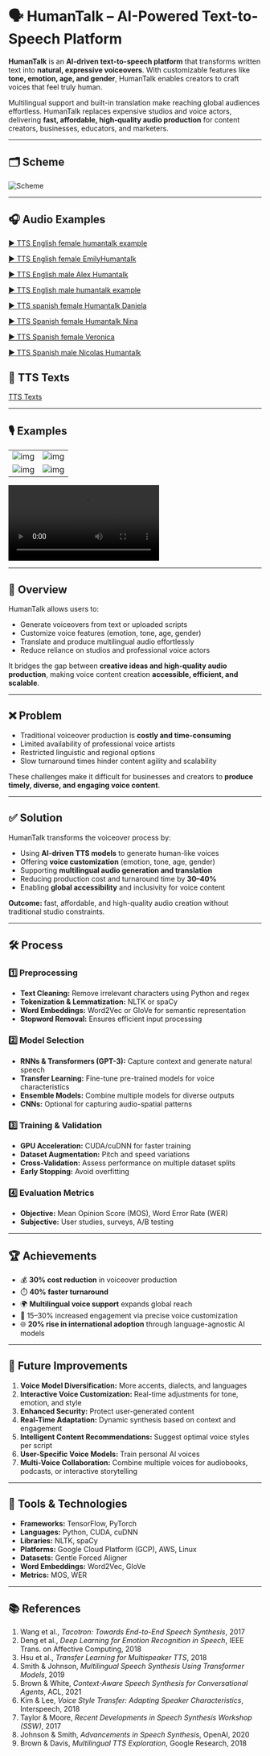 # 🗣️ HumanTalk – AI-Powered Text-to-Speech Platform

**HumanTalk** is an **AI-driven text-to-speech platform** that transforms written text into **natural, expressive voiceovers**. With customizable features like **tone, emotion, age, and gender**, HumanTalk enables creators to craft voices that feel truly human.

Multilingual support and built-in translation make reaching global audiences effortless. HumanTalk replaces expensive studios and voice actors, delivering **fast, affordable, high-quality audio production** for content creators, businesses, educators, and marketers.

---

## 🗂️ Scheme

<img src="./img/img-1.png" alt="Scheme" /> 

---
## 🎧 Audio Examples

[▶️ TTS English female  humantalk example](https://raw.githubusercontent.com/AmurKhoyetsyan/human-talk-tts-ai-driven-multilanguage-text-to-speech-with-custom-voice-options/master/audio/1.mp3)

[▶️ TTS English female EmilyHumantalk](https://raw.githubusercontent.com/AmurKhoyetsyan/human-talk-tts-ai-driven-multilanguage-text-to-speech-with-custom-voice-options/master/audio/2.mp3)

[▶️ TTS English male Alex Humantalk](https://raw.githubusercontent.com/AmurKhoyetsyan/human-talk-tts-ai-driven-multilanguage-text-to-speech-with-custom-voice-options/master/audio/3.mp3)

[▶️ TTS English male humantalk example](https://raw.githubusercontent.com/AmurKhoyetsyan/human-talk-tts-ai-driven-multilanguage-text-to-speech-with-custom-voice-options/master/audio/4.mp3)

[▶️ TTS spanish female Humantalk Daniela](https://raw.githubusercontent.com/AmurKhoyetsyan/human-talk-tts-ai-driven-multilanguage-text-to-speech-with-custom-voice-options/master/audio/5.mp3)

[▶️ TTS Spanish female Humantalk Nina](https://raw.githubusercontent.com/AmurKhoyetsyan/human-talk-tts-ai-driven-multilanguage-text-to-speech-with-custom-voice-options/master/audio/6.mp3)

[▶️ TTS Spanish female Veronica](https://raw.githubusercontent.com/AmurKhoyetsyan/human-talk-tts-ai-driven-multilanguage-text-to-speech-with-custom-voice-options/master/audio/7.mp3)

[▶️ TTS Spanish male Nicolas Humantalk](https://raw.githubusercontent.com/AmurKhoyetsyan/human-talk-tts-ai-driven-multilanguage-text-to-speech-with-custom-voice-options/master/audio/8.mp3)

## 📖 TTS Texts

[TTS Texts](./Texts/Texts.md)

---

## 🎙️ Examples

<table>
    <tbody>
        <tr>
            <td>
                <img src="./img/img-2.png" alt="img" />
            </td>
            <td>
                <img src="./img/img-3.png" alt="img" />
            </td>
        </tr>
        <tr>
            <td>
                <img src="./img/img-4.png" alt="img" />
            </td>
            <td>
                <img src="./img/img-5.png" alt="img" />
            </td>
        </tr>
    </tbody>
</table>

<video src="https://github.com/user-attachments/assets/fadb23a2-5f1f-47ad-846e-e4b282250fec" controls preload>
    Your browser does not support the video tag.
</video>

---

## 🔹 Overview
HumanTalk allows users to:
- Generate voiceovers from text or uploaded scripts
- Customize voice features (emotion, tone, age, gender)
- Translate and produce multilingual audio effortlessly
- Reduce reliance on studios and professional voice actors

It bridges the gap between **creative ideas and high-quality audio production**, making voice content creation **accessible, efficient, and scalable**.

---

## ❌ Problem
- Traditional voiceover production is **costly and time-consuming**
- Limited availability of professional voice artists
- Restricted linguistic and regional options
- Slow turnaround times hinder content agility and scalability

These challenges make it difficult for businesses and creators to **produce timely, diverse, and engaging voice content**.

---

## ✅ Solution
HumanTalk transforms the voiceover process by:
- Using **AI-driven TTS models** to generate human-like voices
- Offering **voice customization** (emotion, tone, age, gender)
- Supporting **multilingual audio generation and translation**
- Reducing production cost and turnaround time by **30–40%**
- Enabling **global accessibility** and inclusivity for voice content

**Outcome:** fast, affordable, and high-quality audio creation without traditional studio constraints.

---

## 🛠️ Process

### 1️⃣ Preprocessing
- **Text Cleaning:** Remove irrelevant characters using Python and regex
- **Tokenization & Lemmatization:** NLTK or spaCy
- **Word Embeddings:** Word2Vec or GloVe for semantic representation
- **Stopword Removal:** Ensures efficient input processing

### 2️⃣ Model Selection
- **RNNs & Transformers (GPT-3):** Capture context and generate natural speech
- **Transfer Learning:** Fine-tune pre-trained models for voice characteristics
- **Ensemble Models:** Combine multiple models for diverse outputs
- **CNNs:** Optional for capturing audio-spatial patterns

### 3️⃣ Training & Validation
- **GPU Acceleration:** CUDA/cuDNN for faster training
- **Dataset Augmentation:** Pitch and speed variations
- **Cross-Validation:** Assess performance on multiple dataset splits
- **Early Stopping:** Avoid overfitting

### 4️⃣ Evaluation Metrics
- **Objective:** Mean Opinion Score (MOS), Word Error Rate (WER)
- **Subjective:** User studies, surveys, A/B testing

---

## 🏆 Achievements
- 💰 **30% cost reduction** in voiceover production
- ⏱️ **40% faster turnaround**
- 🌍 **Multilingual voice support** expands global reach
- 🎯 15–30% increased engagement via precise voice customization
- 🌐 **20% rise in international adoption** through language-agnostic AI models

---

## 🔮 Future Improvements
1. **Voice Model Diversification:** More accents, dialects, and languages
2. **Interactive Voice Customization:** Real-time adjustments for tone, emotion, and style
3. **Enhanced Security:** Protect user-generated content
4. **Real-Time Adaptation:** Dynamic synthesis based on context and engagement
5. **Intelligent Content Recommendations:** Suggest optimal voice styles per script
6. **User-Specific Voice Models:** Train personal AI voices
7. **Multi-Voice Collaboration:** Combine multiple voices for audiobooks, podcasts, or interactive storytelling

---

## 🧰 Tools & Technologies
- **Frameworks:** TensorFlow, PyTorch
- **Languages:** Python, CUDA, cuDNN
- **Libraries:** NLTK, spaCy
- **Platforms:** Google Cloud Platform (GCP), AWS, Linux
- **Datasets:** Gentle Forced Aligner
- **Word Embeddings:** Word2Vec, GloVe
- **Metrics:** MOS, WER

---

## 📚 References
1. Wang et al., *Tacotron: Towards End-to-End Speech Synthesis*, 2017
2. Deng et al., *Deep Learning for Emotion Recognition in Speech*, IEEE Trans. on Affective Computing, 2018
3. Hsu et al., *Transfer Learning for Multispeaker TTS*, 2018
4. Smith & Johnson, *Multilingual Speech Synthesis Using Transformer Models*, 2019
5. Brown & White, *Context-Aware Speech Synthesis for Conversational Agents*, ACL, 2021
6. Kim & Lee, *Voice Style Transfer: Adapting Speaker Characteristics*, Interspeech, 2018
7. Taylor & Moore, *Recent Developments in Speech Synthesis Workshop (SSW)*, 2017
8. Johnson & Smith, *Advancements in Speech Synthesis*, OpenAI, 2020
9. Brown & Davis, *Multilingual TTS Exploration*, Google Research, 2018
